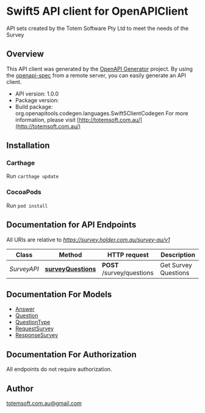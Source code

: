# Swift5 API client for OpenAPIClient

API sets created by the Totem Software Pty Ltd to meet the needs of the Survey

## Overview
This API client was generated by the [OpenAPI Generator](https://openapi-generator.tech) project.  By using the [openapi-spec](https://github.com/OAI/OpenAPI-Specification) from a remote server, you can easily generate an API client.

- API version: 1.0.0
- Package version: 
- Build package: org.openapitools.codegen.languages.Swift5ClientCodegen
For more information, please visit [http://totemsoft.com.au/](http://totemsoft.com.au/)

## Installation

### Carthage

Run `carthage update`

### CocoaPods

Run `pod install`

## Documentation for API Endpoints

All URIs are relative to *https://survey.holder.com.au/survey-au/v1*

Class | Method | HTTP request | Description
------------ | ------------- | ------------- | -------------
*SurveyAPI* | [**surveyQuestions**](docs/SurveyAPI.md#surveyquestions) | **POST** /survey/questions | Get Survey Questions


## Documentation For Models

 - [Answer](docs/Answer.md)
 - [Question](docs/Question.md)
 - [QuestionType](docs/QuestionType.md)
 - [RequestSurvey](docs/RequestSurvey.md)
 - [ResponseSurvey](docs/ResponseSurvey.md)


## Documentation For Authorization

 All endpoints do not require authorization.


## Author

totemsoft.com.au@gmail.com

